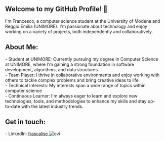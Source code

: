 <h2>Welcome to my GitHub Profile! 👋</h2>
I'm Francesco, a computer science student at the University of Modena and Reggio Emilia (UNIMORE). I'm passionate about technology and enjoy working on a variety of projects, both independently and collaboratively.

<h2>About Me:</h2>
- Student at UNIMORE: Currently pursuing my degree in Computer Science at UNIMORE, where I'm gaining a strong foundation in software development, algorithms, and data structures. <br>
- Team Player: I thrive in collaborative environments and enjoy working with others to tackle complex problems and bring creative ideas to life. <br>
- Technical Interests: My interests span a wide range of topics within computer science <br>
- Continuous Learner: I'm always eager to learn and explore new technologies, tools, and methodologies to enhance my skills and stay up-to-date with the latest industry trends. <br>

<h2>Get in touch:</h2>
- LinkedIn: <a href="https://www.linkedin.com/in/frascalise/">frascalise </a>

<img src="https://github-readme-stats.vercel.app/api/top-langs?username=frascalise&show_icons=true&locale=en&layout=compact&theme=chartreuse-dark" alt="ovi" />

<!---
frascalise/frascalise is a ✨ special ✨ repository because its `README.md` (this file) appears on your GitHub profile.
You can click the Preview link to take a look at your changes.
--->
